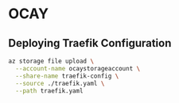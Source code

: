 # OCAY

## Deploying Traefik Configuration


``` bash
az storage file upload \
  --account-name ocaystorageaccount \
  --share-name traefik-config \
  --source ./traefik.yaml \
  --path traefik.yaml
```
